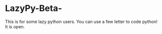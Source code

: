 # LazyPy-Beta-
This is for some lazy python users.
You can use a few letter to code python!
It is open.
